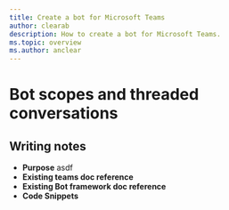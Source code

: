 ```yaml
---
title: Create a bot for Microsoft Teams
author: clearab
description: How to create a bot for Microsoft Teams.
ms.topic: overview
ms.author: anclear
---
```

# Bot scopes and threaded conversations

## Writing notes

 * **Purpose** asdf
 * **Existing teams doc reference** []()
 * **Existing Bot framework doc reference** []()
 * **Code Snippets** []()